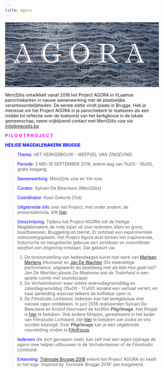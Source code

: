 ```yaml
---
title: Agora
---
```

![Agora](./Agora.jpg)

Men(S)tis ontwikkelt vanaf 2018 het Project AGORA in VLaamse parochiekerken in nauwe samenwerking met de plaatselijke verantwoordelijkheden. De eerste editie vindt plaats in Brugge. Heb je interesse om het Project AGORA in je parochiekerk te realiseren als een middel tot reflectie over de toekomst van het kerkgbouw in de lokale gemeenschap, neem vrijblijvend contact met Men(S)tis vzw via info@menstis.be

<span style="color:fuchsia">**P I L O O T P R O J E C T**</span>

<span style="color:blue">**HEILIGE MAGDALENAKERK BRUGGE**</span>

><span style="color:blue">Thema</span>: _HET KERKGEBOUW - WEEFSEL VAN ZINGEVING_

><span style="color:blue">Periode</span>: 5 MEI-16 SEPTEMBER 2018, iedere dag van 11u00 - 18u00, gratis toegang.

><span style="color:blue">Samenwerking</span>: Men(S)tis vzw en Yot vzw.

><span style="color:blue">Curator</span>: Sylvain De Bleeckere [Men(S)tis]

><span style="color:blue">Coördinator</span>: Koen Dekorte [Yot]

><span style="color:blue">Uitgebreide info</span> over het Project, met onder andere, de presentatienota, klik [hier](https://www.yot.be/nl/agora/410).

><span style="color:blue">Omschrijving</span>: Tijdens het Project AGORA rolt de Heilige Magdalenakerk de rode loper uit voor iedereen, klein en groot, buurtbewoner, Bruggeling en toerist. Er ontstaat _een experimentele ontmoetingsplaats_. Het Project Agora doet binnen het inspirerende, historische en neogotische gebouw _een zichtbaar en onzichtbaar weefsel van zingeving_ ontstaan. Dat gebeurt via: 
>1) De _tentoonstelling_ van hedendaagse kunst met werk van [Marleen Mertens](http://www.marleen-mertens.be/) (_Humana_) en [Jan De Wachter]( http://www.jandewachter.be/Intro) (De meerdelige performance, uitgewerkt als beeldweg met als titel _Hoe gaat het? Jan De Wachter_,alsook _De Madonna van de Tederheid_ in een aparte ruimte met soundscape)
>2) De _Verhalenkamer_ waar iedere woensdagnamiddag en zaterdagnamiddag (15u00 - 17u00) iemand een verhaal vertelt, en naar aanleiding waarvan telkens de koffiebar open is.
>3) De _Filmstudio Lichtaard_. Iedereen kan het kerkgebouw met nieuwe ogen ontdekken. In juni 2018 realiseerden Sylvain De Bleeckere en Kristof Hoornaert de kortfilm **PilgrImage**. Het filmpje is [hier](./AgoraMovies/) te bekijken. Ook andere filmpjes, gerealiseerd in het kader van Filmstudio Lichtaard, zijn [hier](./AgoraMovies/) te bekijken van zodra ze ons worden bezorgd. Over **PilgrImage** kan je een uitgebreide voorstelling vinden in [FilmFocus](http://www.menstis.be/film-focus/pilgrimage/). 

><span style="color:blue">Iedereen</span> die zich geroepen voelt, kan zelf met een eigen bijdrage _de agora_ mee helpen uitbouwen in de _Verhalenkamer_ of de _Filmstudio Lichtaard_.

><span style="color:blue">Erkenning</span>: [Triënnale Brugge 2018](https://www.triennalebrugge.be) erkent het Project AGORA en heeft er het logo '_Inspired by Triennale Brugge 2018_' aan toegekend.

















